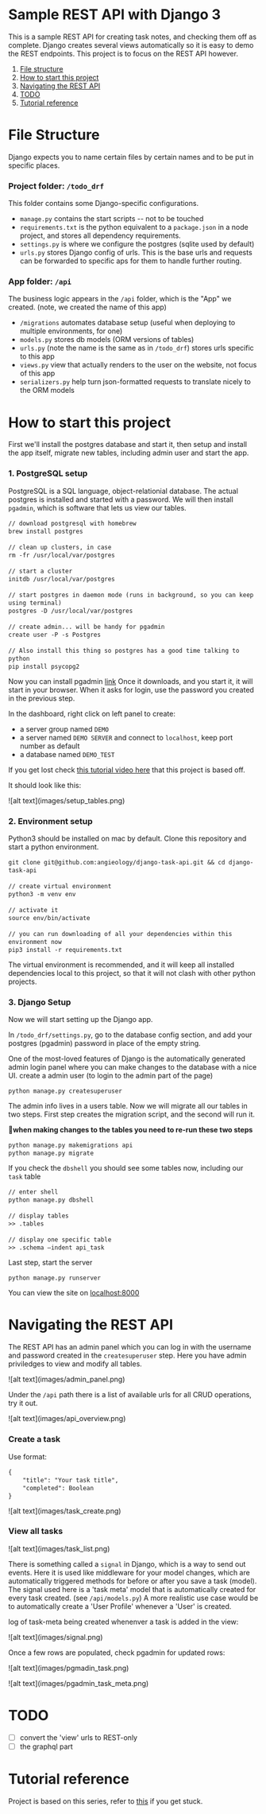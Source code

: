 # Sample REST API with Django 3

This is a sample REST API for creating task notes, and checking them off as complete. Django creates several views automatically so it is easy to demo the REST endpoints. This project is to focus on the REST API however.


1. [File structure](#file-structure)
2. [How to start this project](#how-to-start-this-project)
3. [Navigating the REST API](#navigating-the-rest-api)
4. [TODO](#todo)
5. [Tutorial reference](#tutorial-reference)

# File Structure

Django expects you to name certain files by certain names and to be put in specific places.

### Project folder: `/todo_drf`
This folder contains some Django-specific configurations.
- `manage.py` contains the start scripts -- not to be touched
- `requirements.txt` is the python equivalent to a `package.json` in a node project, and stores all dependency requirements.
- `settings.py` is where we configure the postgres (sqlite used by default)
- `urls.py` stores Django config of urls. This is the base urls and requests can be forwarded to specific aps for them to handle further routing.

### App folder: `/api`
The business logic appears in the `/api` folder, which is the "App" we created. (note, we created the name of this app)
- `/migrations` automates database setup (useful when deploying to multiple environments, for one)
- `models.py` stores db models (ORM versions of tables)
- `urls.py` (note the name is the same as in `/todo_drf`) stores urls specific to this app
- `views.py` view that actually renders to the user on the website, not focus of this app
- `serializers.py` help turn json-formatted requests to translate nicely to the ORM models

# How to start this project

First we'll install the postgres database and start it, then setup and install the app itself, migrate new tables, including admin user and start the app. 

### 1. PostgreSQL setup
PostgreSQL is a SQL language, object-relationial database. The actual postgres is installed and started with a password. We will then install `pgadmin`, which is software that lets us view our tables.

```
// download postgresql with homebrew
brew install postgres

// clean up clusters, in case
rm -fr /usr/local/var/postgres

// start a cluster
initdb /usr/local/var/postgres

// start postgres in daemon mode (runs in background, so you can keep using terminal)
postgres -D /usr/local/var/postgres

// create admin... will be handy for pgadmin
create user -P -s Postgres

// Also install this thing so postgres has a good time talking to python
pip install psycopg2 
```

Now you can install pgadmin [link](https://www.pgadmin.org/download/pgadmin-4-macos/)
Once it downloads, and you start it, it will start in your browser. When it asks for login, use the password you created in the previous step.

In the dashboard, right click on left panel to create:
- a server group named `DEMO`
- a server named `DEMO SERVER` and connect to `localhost`, keep port number as default
- a database named `DEMO_TEST`

If you get lost check [this tutorial video here](https://youtu.be/3HPq12w-dww) that this project is based off.

It should look like this:
<p>![alt text](images/setup_tables.png)</p>


### 2. Environment setup
Python3 should be installed on mac by default. Clone this repository and start a python environment.

```
git clone git@github.com:angieology/django-task-api.git && cd django-task-api

// create virtual environment
python3 -m venv env

// activate it
source env/bin/activate

// you can run downloading of all your dependencies within this environment now
pip3 install -r requirements.txt
```

The virtual environment is recommended, and it will keep all installed dependencies local to this project, so that it will not clash with other python projects.


### 3. Django Setup

Now we will start setting up the Django app.

In `/todo_drf/settings.py`, go to the database config section, and add your postgres (pgadmin) password in place of the empty string.

One of the most-loved features of Django is the automatically generated admin login panel where you can make changes to the database with a nice UI. create a admin user (to login to the admin part of the page)

```
python manage.py createsuperuser
```

The admin info lives in a users table. Now we will migrate all our tables in two steps. First step creates the migration script, and the second will run it.

📝**when making changes to the tables you need to re-run these two steps**

```
python manage.py makemigrations api
python manage.py migrate
```

If you check the `dbshell` you should see some tables now, including our `task` table

```
// enter shell
python manage.py dbshell

// display tables
>> .tables

// display one specific table
>> .schema —indent api_task
```

Last step, start the server

```
python manage.py runserver
```
You can view the site on [localhost:8000](localhost:8000)

# Navigating the REST API

The REST API has an admin panel which you can log in with the username and password created in the `createsuperuser` step. Here you have admin priviledges to view and modify all tables.

<p>![alt text](images/admin_panel.png)</p>

Under the `/api` path there is a list of available urls for all CRUD operations, try it out.
<p>![alt text](images/api_overview.png)</p>

### Create a task
Use format:
```
{
    "title": "Your task title",
    "completed": Boolean
}
```
<p>![alt text](images/task_create.png)</p>


### View all tasks

<p>![alt text](images/task_list.png)</p>

There is something called a `signal` in Django, which is a way to send out events. Here it is used like middleware for your model changes, which are automatically triggered methods for before or after you save a task (model).
The signal used here is a 'task meta' model that is automatically created for every task created. (see `/api/models.py`)
A more realistic use case would be to automatically create a 'User Profile' whenever a 'User' is created.

log of task-meta being created whenenver a task is added in the view:
<p>![alt text](images/signal.png)</p>

Once a few rows are populated, check pgadmin for updated rows:
<p>![alt text](images/pgmadin_task.png)</p>
<p>![alt text](images/pgadmin_task_meta.png)</p>

# TODO
- [ ] convert the 'view' urls to REST-only
- [ ] the graphql part

# Tutorial reference
Project is based on this series, refer to [this](https://www.youtube.com/playlist?list=PL-51WBLyFTg2vW-_6XBoUpE7vpmoR3ztO) if you get stuck.